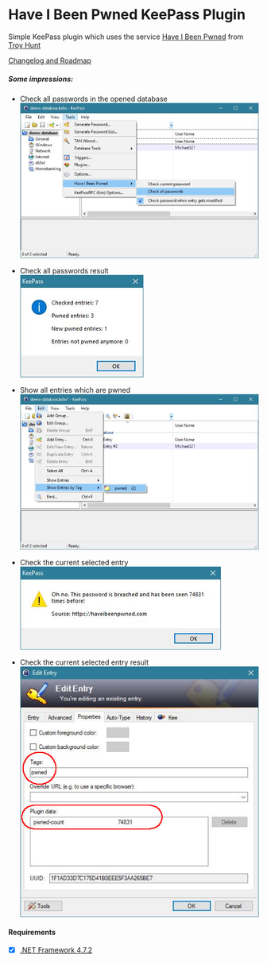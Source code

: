 ﻿# Have I Been Pwned KeePass Plugin

Simple KeePass plugin which uses the service [Have I Been Pwned](https://haveibeenpwned.com/) from [Troy Hunt](https://www.troyhunt.com)

[Changelog and Roadmap](./CHANGELOG.md)

##### Some impressions:
- Check all passwords in the opened database  
![checkAllPasswords](./images/checkAllPasswords.jpg)

- Check all passwords result  
![checkAllPasswords](./images/checkAllResult.jpg)

- Show all entries which are pwned  
![checkAllPasswords](./images/showAllPwned.jpg)

- Check the current selected entry  
![checkAllPasswords](./images/checkSingleResult.jpg)

- Check the current selected entry result  
![checkAllPasswords](./images/pwnedEntry.jpg)

#### Requirements
 - [x] [.NET Framework 4.7.2](https://dotnet.microsoft.com/download/thank-you/net472)